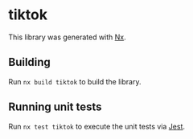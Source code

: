 # tiktok

This library was generated with [Nx](https://nx.dev).

## Building

Run `nx build tiktok` to build the library.

## Running unit tests

Run `nx test tiktok` to execute the unit tests via [Jest](https://jestjs.io).
